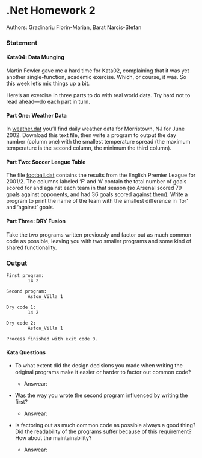﻿# .Net Homework 2

Authors: Gradinariu Florin-Marian, Barat Narcis-Stefan

### Statement

#### Kata04: Data Munging
Martin Fowler gave me a hard time for Kata02, complaining that it was yet another single-function, academic exercise. Which, or course, it was. So this week let’s mix things up a bit.

Here’s an exercise in three parts to do with real world data. Try hard not to read ahead—do each part in turn.

#### Part One: Weather Data
In [weather.dat]() you’ll find daily weather data for Morristown, NJ for June 2002. Download this text file, then write a program to output the day number (column one) with the smallest temperature spread (the maximum temperature is the second column, the minimum the third column).

#### Part Two: Soccer League Table
The file [football.dat]() contains the results from the English Premier League for 2001/2. The columns labeled ‘F’ and ‘A’ contain the total number of goals scored for and against each team in that season (so Arsenal scored 79 goals against opponents, and had 36 goals scored against them). Write a program to print the name of the team with the smallest difference in ‘for’ and ‘against’ goals.

#### Part Three: DRY Fusion
Take the two programs written previously and factor out as much common code as possible, leaving you with two smaller programs and some kind of shared functionality.

### Output 

```
First program:
        14 2

Second program:
        Aston_Villa 1

Dry code 1:
        14 2

Dry code 2:
        Aston_Villa 1

Process finished with exit code 0.
```

#### Kata Questions
- To what extent did the design decisions you made when writing the original programs make it easier or harder to factor out common code?
    - Answear: 


- Was the way you wrote the second program influenced by writing the first?
    - Answear:


- Is factoring out as much common code as possible always a good thing? Did the readability of the programs suffer because of this requirement? How about the maintainability?
    - Answear: